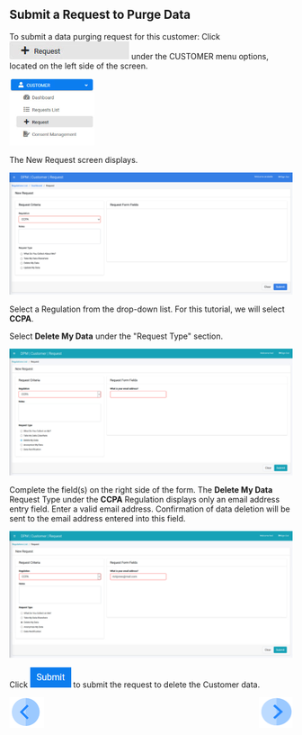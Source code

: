 ## Submit a Request to Purge Data

To submit a data purging request for this customer:
Click ![image](../images/Customer_Request.jpg) under the CUSTOMER menu options, located on the left side of the screen. 

<img src="../images/Customer_Request_LeftPanel.png" width="30%" height="30%">

The New Request screen displays.

![image](../images/Customer_Request_Landing.png)

Select a Regulation from the drop-down list. For this tutorial, we will select **CCPA**.

Select **Delete My Data** under the "Request Type" section.

![image](../images/06_5_Purging_DeleteMyData_Req2.jpg)

Complete the field(s) on the right side of the form. The **Delete My Data** Request Type under the **CCPA** Regulation displays only an email address entry field. Enter a valid email address. Confirmation of data deletion will be sent to the email address entered into this field. 

![image](../images/06_7_Purging_DeleteMyData_Req4.jpg)     

Click ![image](../images/06_ICON_Submit.png) to submit the request to delete the Customer data.



[![Previous](../images/Previous.png)]( 03_02_Purging_Login.md)[<img align="right" width="60" height="54" src="../images/Next.png">](03_04_Purging_Ensure_Marked_Complete.md)
